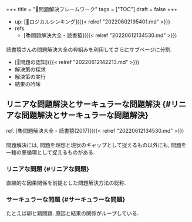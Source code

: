 +++
title = "📂問題解決フレームワーク"
tags = ["TOC"]
draft = false
+++

-   up: [📝ロジカルシンキング]({{< relref "20220602195401.md" >}})
-   refs.
    -   [📚問題解決大全 - 読書猿]({{< relref "20220612134530.md" >}})

読書猿さんの問題解決大全の枠組みを利用してさらにサブページに分割.

-   [📝問題の認知]({{< relref "20220612142213.md" >}})
-   解決策の探求
-   解決策の実行
-   結果の吟味


## リニアな問題解決とサーキュラーな問題解決 {#リニアな問題解決とサーキュラーな問題解決}

ref. [📚問題解決大全 - 読書猿(2017)]({{< relref "20220612134530.md" >}})

問題解決には, 問題を理想と現状のギャップとして捉えるもの以外にも, 問題を一種の悪循環として捉えるものがある.


### リニアな問題 {#リニアな問題}

直線的な因果関係を前提とした問題解決方法の総称.


### サーキュラーな問題 {#サーキュラーな問題}

たとえば卵と鶏問題. 原因と結果の関係がループしている.
